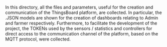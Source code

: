 In this directory, all the files and parameters, useful for the creation and communication of the ThingsBoard platform, are collected.
In particular, the .JSON models are shown for the creation of dashboards relating to Admin and farmer respectively. Furthermore, to facilitate the development of the project, the TOKENs used by the sensors / statistics and controllers for direct access to the communication channel of the platform, based on the MQTT protocol, were collected.
